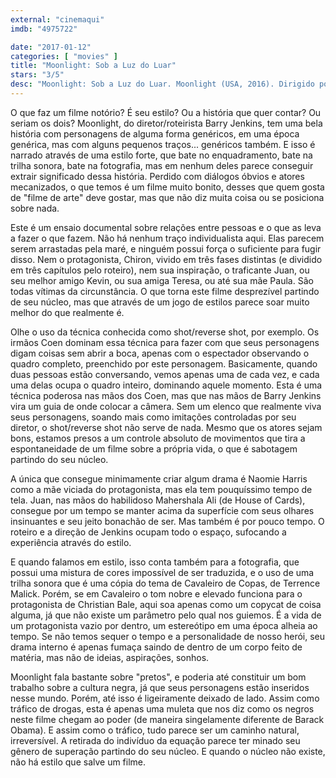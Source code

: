```yaml
---
external: "cinemaqui"
imdb: "4975722"

date: "2017-01-12"
categories: [ "movies" ]
title: "Moonlight: Sob a Luz do Luar"
stars: "3/5"
desc: "Moonlight: Sob a Luz do Luar. Moonlight (USA, 2016). Dirigido por Barry Jenkins. Escrito por Barry Jenkins, Tarell Alvin McCraney. Com Mahershala Ali (Juan), Shariff Earp (Terrence), Duan Sanderson (Azu), Alex R. Hibbert (Little), Janelle Monáe (Teresa), Naomie Harris (Paula), Jaden Piner (Kevin), Herman 'Caheei McGloun (Longshoreman), Kamal Ani-Bellow (Portable Boy 1)."
---
```

O que faz um filme notório? É seu estilo? Ou a história que quer contar? Ou seriam os dois? Moonlight, do diretor/roteirista Barry Jenkins, tem uma bela história com personagens de alguma forma genéricos, em uma época genérica, mas com alguns pequenos traços... genéricos também. E isso é narrado através de uma estilo forte, que bate no enquadramento, bate na trilha sonora, bate na fotografia, mas em nenhum deles parece conseguir extrair significado dessa história. Perdido com diálogos óbvios e atores mecanizados, o que temos é um filme muito bonito, desses que quem gosta de "filme de arte" deve gostar, mas que não diz muita coisa ou se posiciona sobre nada.

Este é um ensaio documental sobre relações entre pessoas e o que as leva a fazer o que fazem. Não há nenhum traço individualista aqui. Elas parecem serem arrastadas pela maré, e ninguém possui força o suficiente para fugir disso. Nem o protagonista, Chiron, vivido em três fases distintas (e dividido em três capítulos pelo roteiro), nem sua inspiração, o traficante Juan, ou seu melhor amigo Kevin, ou sua amiga Teresa, ou até sua mãe Paula. São todas vítimas da circunstância. O que torna este filme desprezível partindo de seu núcleo, mas que através de um jogo de estilos parece soar muito melhor do que realmente é.

Olhe o uso da técnica conhecida como shot/reverse shot, por exemplo. Os irmãos Coen dominam essa técnica para fazer com que seus personagens digam coisas sem abrir a boca, apenas com o espectador observando o quadro completo, preenchido por este personagem. Basicamente, quando duas pessoas estão conversando, vemos apenas uma de cada vez, e cada uma delas ocupa o quadro inteiro, dominando aquele momento. Esta é uma técnica poderosa nas mãos dos Coen, mas que nas mãos de Barry Jenkins vira um guia de onde colocar a câmera. Sem um elenco que realmente viva seus personagens, soando mais como imitações controladas por seu diretor, o shot/reverse shot não serve de nada. Mesmo que os atores sejam bons, estamos presos a um controle absoluto de movimentos que tira a espontaneidade de um filme sobre a própria vida, o que é sabotagem partindo do seu núcleo.

A única que consegue minimamente criar algum drama é Naomie Harris como a mãe viciada do protagonista, mas ela tem pouquíssimo tempo de tela. Juan, nas mãos do habilidoso Mahershala Ali (de House of Cards), consegue por um tempo se manter acima da superfície com seus olhares insinuantes e seu jeito bonachão de ser. Mas também é por pouco tempo. O roteiro e a direção de Jenkins ocupam todo o espaço, sufocando a experiência através do estilo.

E quando falamos em estilo, isso conta também para a fotografia, que possui uma mistura de cores impossível de ser traduzida, e o uso de uma trilha sonora que é uma cópia do tema de Cavaleiro de Copas, de Terrence Malick. Porém, se em Cavaleiro o tom nobre e elevado funciona para o protagonista de Christian Bale, aqui soa apenas como um copycat de coisa alguma, já que não existe um parâmetro pelo qual nos guiemos. É a vida de um protagonista vazio por dentro, um estereótipo em uma época alheia ao tempo. Se não temos sequer o tempo e a personalidade de nosso herói, seu drama interno é apenas fumaça saindo de dentro de um corpo feito de matéria, mas não de ideias, aspirações, sonhos.

Moonlight fala bastante sobre "pretos", e poderia até constituir um bom trabalho sobre a cultura negra, já que seus personagens estão inseridos nesse mundo. Porém, até isso é ligeiramente deixado de lado. Assim como tráfico de drogas, esta é apenas uma muleta que nos diz como os negros neste filme chegam ao poder (de maneira singelamente diferente de Barack Obama). E assim como o tráfico, tudo parece ser um caminho natural, irreversível. A retirada do indivíduo da equação parece ter minado seu gênero de superação partindo do seu núcleo. E quando o núcleo não existe, não há estilo que salve um filme.
